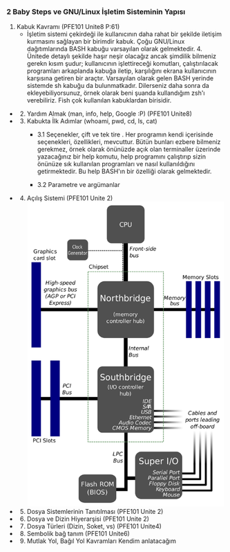 ### 2 Baby Steps ve GNU/Linux İşletim Sisteminin Yapısı
1. Kabuk Kavramı                                                             (PFE101 Unite8 P:61)
    - İşletim sistemi çekirdeği ile kullanıcının daha rahat bir şekilde iletişim kurmasını sağlayan bir birimdir kabuk. Çoğu GNU/Linux dağıtımlarında BASH kabuğu varsayılan olarak gelmektedir. 4. Ünitede detaylı şekilde haşır neşir olacağız ancak şimdilik bilmeniz gerekn kısım şudur; kullanıcının işlettireceği komutları, çalıştırılacak programları arkaplanda kabuğa iletip, karşılığını ekrana kullanıcının karşısına getiren bir araçtır. Varsayılan olarak gelen BASH yerinde sistemde sh kabuğu da bulunmatkadır. Dilerseniz daha sonra da ekleyebiliyorsunuz, örnek olarak beni şuanda kullandığım zsh'ı verebiliriz. Fish çok kullanılan kabuklardan birisidir. 

* 2. Yardım Almak (man, info, help, Google :P)                                 (PFE101 Unite8)

* 3. Kabukta İlk Adımlar (whoami, pwd, cd, ls, cat)
        - 3.1 Seçenekler, çift ve tek tire
            . Her programın kendi içerisinde seçenekleri, özellikleri, mevcuttur. Bütün bunları ezbere bilmeniz gerekmez, örnek olarak önünüzde açık olan terminaller üzerinde yazacağınız bir help komutu, help programını çalıştırıp sizin önünüze sık kullanılan programları ve nasıl kullanıldığını getirmektedir. Bu help BASH'ın bir özelliği olarak gelmektedir.

        - 3.2 Parametre ve argümanlar

* 4. Açılış Sistemi                                                            (PFE101 Unite 2)
![picture](resimler/02gnuSys-motherboard.png)

* 5. Dosya Sistemlerinin Tanıtılması                                           (PFE101 Unite 2)
* 6. Dosya ve Dizin Hiyerarşisi                                                (PFE101 Unite 2)
* 7. Dosya Türleri (Dizin, Soket, vs)                                          (PFE101 Unite4)
* 8. Sembolik bağ tanım                                                           (PFE101 Unite6) 
* 9. Mutlak Yol, Bağıl Yol Kavramları                                          Kendim anlatacağım